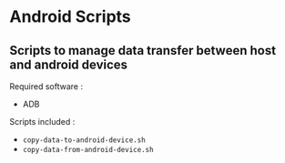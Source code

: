 
# Android Scripts

## Scripts to manage data transfer between host and android devices

Required software :

- ADB

Scripts included :

- `copy-data-to-android-device.sh`
- `copy-data-from-android-device.sh`
